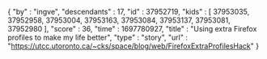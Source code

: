 {
  "by" : "ingve",
  "descendants" : 17,
  "id" : 37952719,
  "kids" : [ 37953035, 37952958, 37953004, 37953163, 37953084, 37953137, 37953081, 37952980 ],
  "score" : 36,
  "time" : 1697780927,
  "title" : "Using extra Firefox profiles to make my life better",
  "type" : "story",
  "url" : "https://utcc.utoronto.ca/~cks/space/blog/web/FirefoxExtraProfilesHack"
}
